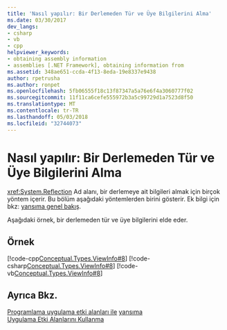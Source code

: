 ```yaml
---
title: 'Nasıl yapılır: Bir Derlemeden Tür ve Üye Bilgilerini Alma'
ms.date: 03/30/2017
dev_langs:
- csharp
- vb
- cpp
helpviewer_keywords:
- obtaining assembly information
- assemblies [.NET Framework], obtaining information from
ms.assetid: 348ae651-ccda-4f13-8eda-19e8337e9438
author: rpetrusha
ms.author: ronpet
ms.openlocfilehash: 5fb06555f18c13f87347a5a76e6f4a3060777f02
ms.sourcegitcommit: 11f11ca6cefe555972b3a5c99729d1a7523d8f50
ms.translationtype: MT
ms.contentlocale: tr-TR
ms.lasthandoff: 05/03/2018
ms.locfileid: "32744073"
---
```

# <a name="how-to-obtain-type-and-member-information-from-an-assembly"></a>Nasıl yapılır: Bir Derlemeden Tür ve Üye Bilgilerini Alma
<xref:System.Reflection> Ad alanı, bir derlemeye ait bilgileri almak için birçok yöntem içerir. Bu bölüm aşağıdaki yöntemlerden birini gösterir. Ek bilgi için bkz: [yansıma genel bakış](../../../docs/framework/reflection-and-codedom/reflection.md).  
  
 Aşağıdaki örnek, bir derlemeden tür ve üye bilgilerini elde eder.  
  
## <a name="example"></a>Örnek  
 [!code-cpp[Conceptual.Types.ViewInfo#8](../../../samples/snippets/cpp/VS_Snippets_CLR/conceptual.types.viewinfo/cpp/source6.cpp#8)]
 [!code-csharp[Conceptual.Types.ViewInfo#8](../../../samples/snippets/csharp/VS_Snippets_CLR/conceptual.types.viewinfo/cs/source6.cs#8)]
 [!code-vb[Conceptual.Types.ViewInfo#8](../../../samples/snippets/visualbasic/VS_Snippets_CLR/conceptual.types.viewinfo/vb/source6.vb#8)]  
  
## <a name="see-also"></a>Ayrıca Bkz.  
 [Programlama uygulama etki alanları ile](./application-domains.md#programming-with-application-domains) [yansıma](../../../docs/framework/reflection-and-codedom/reflection.md)  
 [Uygulama Etki Alanlarını Kullanma](../../../docs/framework/app-domains/use.md)
